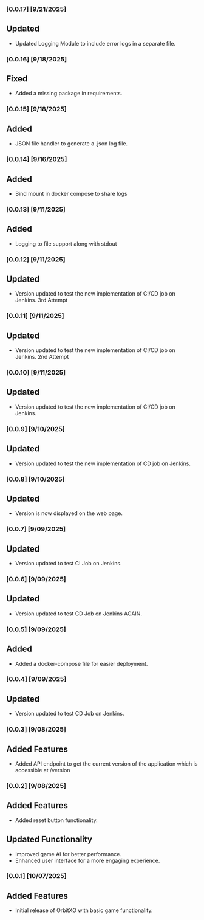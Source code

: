 ### [0.0.17] [9/21/2025]
## Updated
- Updated Logging Module to include error logs in a separate file.

### [0.0.16] [9/18/2025]
## Fixed
- Added a missing package in requirements.

### [0.0.15] [9/18/2025]
## Added
- JSON file handler to generate a .json log file.

### [0.0.14] [9/16/2025]
## Added
- Bind mount in docker compose to share logs

### [0.0.13] [9/11/2025]
## Added
- Logging to file support along with stdout

### [0.0.12] [9/11/2025]
## Updated
- Version updated to test the new implementation of CI/CD job on Jenkins. 3rd Attempt

### [0.0.11] [9/11/2025]
## Updated
- Version updated to test the new implementation of CI/CD job on Jenkins. 2nd Attempt

### [0.0.10] [9/11/2025]
## Updated
- Version updated to test the new implementation of CI/CD job on Jenkins.

### [0.0.9] [9/10/2025]
## Updated
- Version updated to test the new implementation of CD job on Jenkins.

### [0.0.8] [9/10/2025]
## Updated
- Version is now displayed on the web page.

### [0.0.7] [9/09/2025]
## Updated
- Version updated to test CI Job on Jenkins.

### [0.0.6] [9/09/2025]
## Updated
- Version updated to test CD Job on Jenkins AGAIN.

### [0.0.5] [9/09/2025]
## Added
- Added a docker-compose file for easier deployment.

### [0.0.4] [9/09/2025]
## Updated
- Version updated to test CD Job on Jenkins.

### [0.0.3] [9/08/2025]
## Added Features
- Added API endpoint to get the current version of the application which is accessible at /version

### [0.0.2] [9/08/2025]
## Added Features
- Added reset button functionality.
## Updated Functionality
- Improved game AI for better performance.
- Enhanced user interface for a more engaging experience.

### [0.0.1] [10/07/2025]
## Added Features
- Initial release of OrbitXO with basic game functionality.
